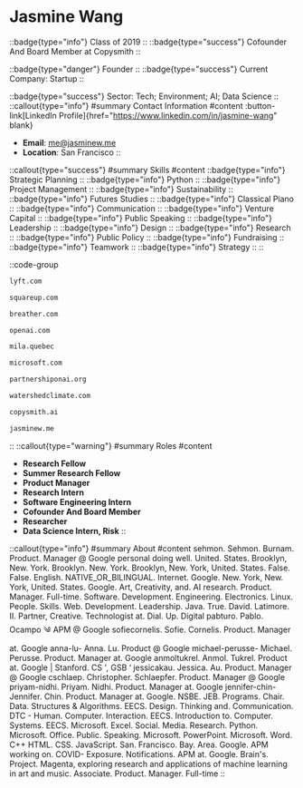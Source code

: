 # Jasmine Wang
::badge{type="info"}
Class of 2019
::
::badge{type="success"}
Cofounder And Board Member at Copysmith
::

::badge{type="danger"}
Founder
::
::badge{type="success"}
Current Company: Startup
::

::badge{type="success"}
Sector: Tech; Environment; AI; Data Science
::
::callout{type="info"}
#summary
Contact Information
#content
:button-link[LinkedIn Profile]{href="https://www.linkedin.com/in/jasmine-wang" blank}
- **Email**: me@jasminew.me
- **Location**: San Francisco
::

::callout{type="success"}
#summary
Skills
#content
::badge{type="info"}
Strategic Planning
::
::badge{type="info"}
Python
::
::badge{type="info"}
Project Management
::
::badge{type="info"}
Sustainability
::
::badge{type="info"}
Futures Studies
::
::badge{type="info"}
Classical Piano
::
::badge{type="info"}
Communication
::
::badge{type="info"}
Venture Capital
::
::badge{type="info"}
Public Speaking
::
::badge{type="info"}
Leadership
::
::badge{type="info"}
Design
::
::badge{type="info"}
Research
::
::badge{type="info"}
Public Policy
::
::badge{type="info"}
Fundraising
::
::badge{type="info"}
Teamwork
::
::badge{type="info"}
Strategy
::
::

::code-group
```bash [Lyft]
lyft.com
```
```bash [Square]
squareup.com
```
```bash [Breather]
breather.com
```
```bash [OpenAI]
openai.com
```
```bash [Mila - Quebec Artificial Intelligence Institute]
mila.quebec
```
```bash [Microsoft]
microsoft.com
```
```bash [Partnership on AI]
partnershiponai.org
```
```bash [Watershedclimate]
watershedclimate.com
```
```bash [Copysmith]
copysmith.ai
```
```bash [Jasmine 🦋]
jasminew.me
```
::
::callout{type="warning"}
#summary
Roles
#content
- **Research Fellow**
- **Summer Research Fellow**
- **Product Manager**
- **Research Intern**
- **Software Engineering Intern**
- **Cofounder And Board Member**
- **Researcher**
- **Data Science Intern, Risk**
::

::callout{type="info"}
#summary
About
#content
sehmon. Sehmon. Burnam. Product. Manager @ Google personal doing well. United. States. Brooklyn, New. York. Brooklyn. New. York. Brooklyn, New. York, United. States. False. False. English. NATIVE_OR_BILINGUAL. Internet. Google. New. York, New. York, United. States. Google. Art, Creativity, and. AI research. Product. Manager. Full-time. Software. Development. Engineering. Electronics. Linux. People. Skills. Web. Development. Leadership. Java. True. David. Latimore. II. Partner, Creative. Technologist at. Dial. Up. Digital pabturo. Pablo. Ocampo ༄ APM @ Google sofiecornelis. Sofie. Cornelis. Product. Manager at. Google anna-lu- Anna. Lu. Product @ Google michael-perusse- Michael. Perusse. Product. Manager at. Google anmoltukrel. Anmol. Tukrel. Product at. Google | Stanford. CS ', GSB ‘ jessicakau. Jessica. Au. Product. Manager @ Google cschlaep. Christopher. Schlaepfer. Product. Manager @ Google priyam-nidhi. Priyam. Nidhi. Product. Manager at. Google jennifer-chin- Jennifer. Chin. Product. Manager at. Google. NSBE. JEB. Programs. Chair. Data. Structures & Algorithms. EECS. Design. Thinking and. Communication. DTC - Human. Computer. Interaction. EECS. Introduction to. Computer. Systems. EECS. Microsoft. Excel. Social. Media. Research. Python. Microsoft. Office. Public. Speaking. Microsoft. PowerPoint. Microsoft. Word. C++ HTML. CSS. JavaScript. San. Francisco. Bay. Area. Google. APM working on. COVID- Exposure. Notifications. APM at. Google. Brain's. Project. Magenta, exploring research and applications of machine learning in art and music. Associate. Product. Manager. Full-time
::
